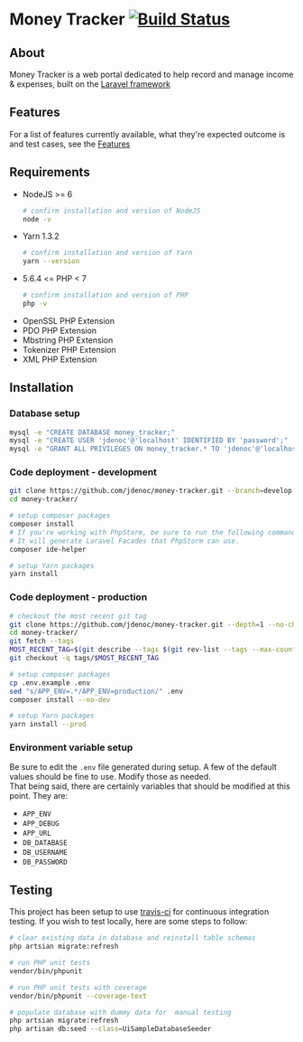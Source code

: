 # Money Tracker  [![Build Status](https://travis-ci.org/jdenoc/money-tracker.svg?branch=master)](https://travis-ci.org/jdenoc/money-tracker)

## About
Money Tracker is a web portal dedicated to help record and manage income & expenses, built on the [Laravel framework](https://laravel.com/docs/5.4)

## Features
For a list of features currently available, what they're expected outcome is and test cases, see the [Features](features/FEATURES.md)

## Requirements
- NodeJS >= 6
  ```bash
  # confirm installation and version of NodeJS
  node -v
  ```
- Yarn 1.3.2
  ```bash
  # confirm installation and version of Yarn
  yarn --version
  ```
- 5.6.4 <= PHP < 7
  ```bash
  # confirm installation and version of PHP
  php -v
  ```
- OpenSSL PHP Extension
- PDO PHP Extension
- Mbstring PHP Extension
- Tokenizer PHP Extension
- XML PHP Extension

## Installation
### Database setup
```bash
mysql -e "CREATE DATABASE money_tracker;"                                # The database can be named whatever you want. This is just an example.
mysql -e "CREATE USER 'jdenoc'@'localhost' IDENTIFIED BY 'password';"    # Once again, you can use any database username & password you want. This is just an example.
mysql -e "GRANT ALL PRIVILEGES ON money_tracker.* TO 'jdenoc'@'localhost';"
```

### Code deployment - development
```bash
git clone https://github.com/jdenoc/money-tracker.git --branch=develop
cd money-tracker/

# setup composer packages
composer install
# If you're working with PhpStorm, be sure to run the following command.
# It will generate Laravel Facades that PhpStorm can use.
composer ide-helper

# setup Yarn packages
yarn install
```

### Code deployment - production
```bash
# checkout the most recent git tag
git clone https://github.com/jdenoc/money-tracker.git --depth=1 --no-checkout
cd money-tracker/
git fetch --tags
MOST_RECENT_TAG=$(git describe --tags $(git rev-list --tags --max-count=1))
git checkout -q tags/$MOST_RECENT_TAG

# setup composer packages
cp .env.example .env
sed "s/APP_ENV=.*/APP_ENV=production/" .env
composer install --no-dev

# setup Yarn packages
yarn install --prod
```

### Environment variable setup
Be sure to edit the `.env` file generated during setup. A few of the default values should be fine to use. Modify those as needed.  
That being said, there are certainly variables that should be modified at this point. They are: 
- `APP_ENV`
- `APP_DEBUG`
- `APP_URL`
- `DB_DATABASE`
- `DB_USERNAME`
- `DB_PASSWORD`

## Testing
This project has been setup to use [travis-ci](https://travis-ci.org/jdenoc/money-tracker) for continuous integration testing. If you wish to test locally, here are some steps to follow:
```bash
# clear existing data in database and reinstall table schemas
php artsian migrate:refresh

# run PHP unit tests
vendor/bin/phpunit

# run PHP unit tests with coverage
vendor/bin/phpunit --coverage-text

# populate database with dummy data for  manual testing
php artsian migrate:refresh
php artisan db:seed --class=UiSampleDatabaseSeeder
```